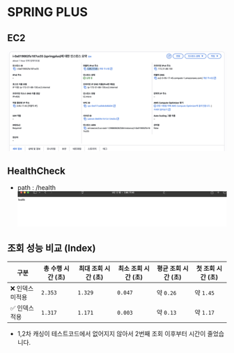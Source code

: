 # SPRING PLUS

## EC2

![ec2.png](src/main/resources/static/images/ec2.png)

## HealthCheck

- path : /health
  ![erd_first.png](src/main/resources/static/images/healthcheck.png)

## 조회 성능 비교 (Index)

| 구분        | 총 수행 시간 (초) | 최대 조회 시간 (초) | 최소 조회 시간 (초) | 평균 조회 시간 (초) | 첫 조회 시간 (초) |
| --------- | ----------- | ------------ | ------------ | ------------ |-------------|
| ❌ 인덱스 미적용 | `2.353`     | `1.329`      | `0.047`      | 약 `0.26`     | 약 `1.45`    |
| ✅ 인덱스 적용  | `1.317`     | `1.171`      | `0.003`      | 약 `0.13`     | 약 `1.17`    |

- 1,2차 캐싱이 테스트코드에서 없어지지 않아서 2번째 조회 이후부터 시간이 줄었습니다.